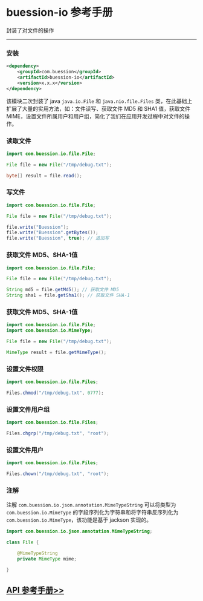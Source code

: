 # buession-io 参考手册


封装了对文件的操作


---


### **安装**

```xml
<dependency>
    <groupId>com.buession</groupId>
    <artifactId>buession-io</artifactId>
    <version>x.x.x</version>
</dependency>
```


该模块二次封装了 java `java.io.File` 和 `java.nio.file.Files` 类，在此基础上扩展了大量的实用方法，如：文件读写、获取文件 MD5 和 SHA1 值，获取文件 MIME，设置文件所属用户和用户组，简化了我们在应用开发过程中对文件的操作。


### **读取文件**

```java
import com.buession.io.file.File;

File file = new File("/tmp/debug.txt");

byte[] result = file.read();
```


### **写文件**

```java
import com.buession.io.file.File;

File file = new File("/tmp/debug.txt");

file.write("Buession");
file.write("Buession".getBytes());
file.write("Buession", true); // 追加写
```


### **获取文件 MD5、SHA-1值**

```java
import com.buession.io.file.File;

File file = new File("/tmp/debug.txt");

String md5 = file.getMd5(); // 获取文件 MD5
String sha1 = file.getSha1(); // 获取文件 SHA-1
```


### **获取文件 MD5、SHA-1值**

```java
import com.buession.io.file.File;
import com.buession.io.MimeType;

File file = new File("/tmp/debug.txt");

MimeType result = file.getMimeType();
```


### **设置文件权限**

```java
import com.buession.io.file.Files;

Files.chmod("/tmp/debug.txt", 0777);
```


### **设置文件用户组**

```java
import com.buession.io.file.Files;

Files.chgrp("/tmp/debug.txt", "root");
```


### **设置文件用户**

```java
import com.buession.io.file.Files;

Files.chown("/tmp/debug.txt", "root");
```


### **注解**

注解 `com.buession.io.json.annotation.MimeTypeString` 可以将类型为 `com.buession.io.MimeType` 的字段序列化为字符串和将字符串反序列化为 `com.buession.io.MimeType`，该功能是基于 jackson 实现的。

```java
import com.buession.io.json.annotation.MimeTypeString;

class File {

    @MimeTypeString
    private MimeType mime;

}
```


## [API 参考手册>>](/manual/2.0/docs/buession-io/)